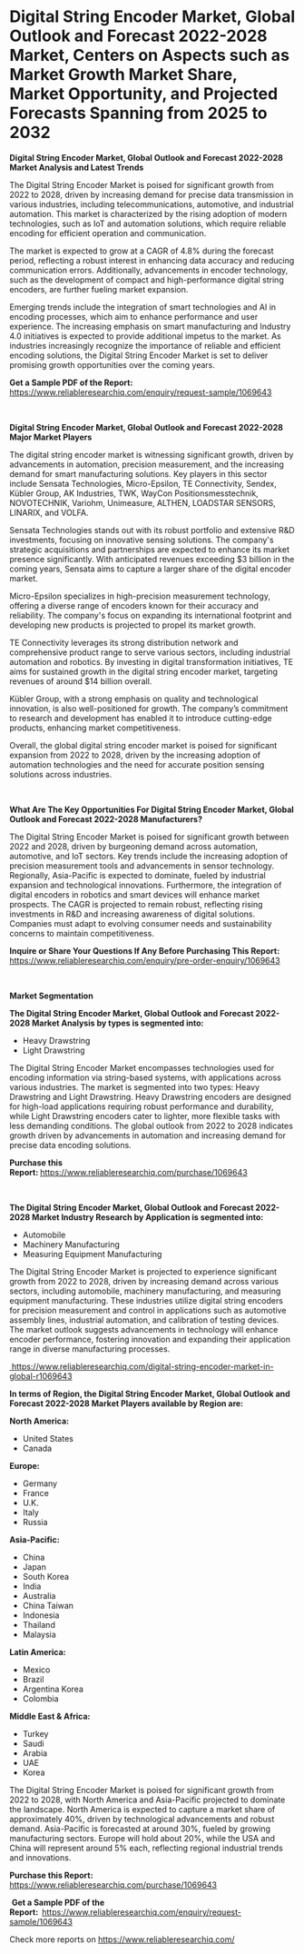<p><h1>Digital String Encoder Market, Global Outlook and Forecast 2022-2028 Market, Centers on Aspects such as Market Growth Market Share, Market Opportunity, and Projected Forecasts Spanning from 2025 to 2032</h1></p><p><strong>Digital String Encoder Market, Global Outlook and Forecast 2022-2028 Market Analysis and Latest Trends</strong></p>
<p><p>The Digital String Encoder Market is poised for significant growth from 2022 to 2028, driven by increasing demand for precise data transmission in various industries, including telecommunications, automotive, and industrial automation. This market is characterized by the rising adoption of modern technologies, such as IoT and automation solutions, which require reliable encoding for efficient operation and communication.</p><p>The market is expected to grow at a CAGR of 4.8% during the forecast period, reflecting a robust interest in enhancing data accuracy and reducing communication errors. Additionally, advancements in encoder technology, such as the development of compact and high-performance digital string encoders, are further fueling market expansion. </p><p>Emerging trends include the integration of smart technologies and AI in encoding processes, which aim to enhance performance and user experience. The increasing emphasis on smart manufacturing and Industry 4.0 initiatives is expected to provide additional impetus to the market. As industries increasingly recognize the importance of reliable and efficient encoding solutions, the Digital String Encoder Market is set to deliver promising growth opportunities over the coming years.</p></p>
<p><strong>Get a Sample PDF of the Report:&nbsp;</strong> <a href="https://www.reliableresearchiq.com/enquiry/request-sample/1069643?utm_campaign=2335&utm_medium=2&utm_source=Github&utm_content=ia&utm_term=21032025&utm_id=digital-string-encoder-market-global-outlook-and-forecast-2022-2028">https://www.reliableresearchiq.com/enquiry/request-sample/1069643</a></p>
<p>&nbsp;</p>
<p><strong>Digital String Encoder Market, Global Outlook and Forecast 2022-2028 Major Market Players</strong></p>
<p><p>The digital string encoder market is witnessing significant growth, driven by advancements in automation, precision measurement, and the increasing demand for smart manufacturing solutions. Key players in this sector include Sensata Technologies, Micro-Epsilon, TE Connectivity, Sendex, Kübler Group, AK Industries, TWK, WayCon Positionsmesstechnik, NOVOTECHNIK, Variohm, Unimeasure, ALTHEN, LOADSTAR SENSORS, LINARIX, and VOLFA.</p><p>Sensata Technologies stands out with its robust portfolio and extensive R&D investments, focusing on innovative sensing solutions. The company's strategic acquisitions and partnerships are expected to enhance its market presence significantly. With anticipated revenues exceeding $3 billion in the coming years, Sensata aims to capture a larger share of the digital encoder market.</p><p>Micro-Epsilon specializes in high-precision measurement technology, offering a diverse range of encoders known for their accuracy and reliability. The company's focus on expanding its international footprint and developing new products is projected to propel its market growth.</p><p>TE Connectivity leverages its strong distribution network and comprehensive product range to serve various sectors, including industrial automation and robotics. By investing in digital transformation initiatives, TE aims for sustained growth in the digital string encoder market, targeting revenues of around $14 billion overall.</p><p>Kübler Group, with a strong emphasis on quality and technological innovation, is also well-positioned for growth. The company’s commitment to research and development has enabled it to introduce cutting-edge products, enhancing market competitiveness.</p><p>Overall, the global digital string encoder market is poised for significant expansion from 2022 to 2028, driven by the increasing adoption of automation technologies and the need for accurate position sensing solutions across industries.</p></p>
<p>&nbsp;</p>
<p><strong>What Are The Key Opportunities For Digital String Encoder Market, Global Outlook and Forecast 2022-2028 Manufacturers?</strong></p>
<p><p>The Digital String Encoder Market is poised for significant growth between 2022 and 2028, driven by burgeoning demand across automation, automotive, and IoT sectors. Key trends include the increasing adoption of precision measurement tools and advancements in sensor technology. Regionally, Asia-Pacific is expected to dominate, fueled by industrial expansion and technological innovations. Furthermore, the integration of digital encoders in robotics and smart devices will enhance market prospects. The CAGR is projected to remain robust, reflecting rising investments in R&D and increasing awareness of digital solutions. Companies must adapt to evolving consumer needs and sustainability concerns to maintain competitiveness.</p></p>
<p><strong>Inquire or Share Your Questions If Any Before Purchasing This Report:</strong> <a href="https://www.reliableresearchiq.com/enquiry/pre-order-enquiry/1069643?utm_campaign=2335&utm_medium=2&utm_source=Github&utm_content=ia&utm_term=21032025&utm_id=digital-string-encoder-market-global-outlook-and-forecast-2022-2028">https://www.reliableresearchiq.com/enquiry/pre-order-enquiry/1069643</a></p>
<p>&nbsp;</p>
<p><strong>Market Segmentation</strong></p>
<p><strong>The Digital String Encoder Market, Global Outlook and Forecast 2022-2028 Market Analysis by types is segmented into:</strong></p>
<p><ul><li>Heavy Drawstring</li><li>Light Drawstring</li></ul></p>
<p><p>The Digital String Encoder Market encompasses technologies used for encoding information via string-based systems, with applications across various industries. The market is segmented into two types: Heavy Drawstring and Light Drawstring. Heavy Drawstring encoders are designed for high-load applications requiring robust performance and durability, while Light Drawstring encoders cater to lighter, more flexible tasks with less demanding conditions. The global outlook from 2022 to 2028 indicates growth driven by advancements in automation and increasing demand for precise data encoding solutions.</p></p>
<p><strong>Purchase this Report:&nbsp;</strong><a href="https://www.reliableresearchiq.com/purchase/1069643?utm_campaign=2335&utm_medium=2&utm_source=Github&utm_content=ia&utm_term=21032025&utm_id=digital-string-encoder-market-global-outlook-and-forecast-2022-2028">https://www.reliableresearchiq.com/purchase/1069643</a></p>
<p>&nbsp;</p>
<p><strong>The Digital String Encoder Market, Global Outlook and Forecast 2022-2028 Market Industry Research by Application is segmented into:</strong></p>
<p><ul><li>Automobile</li><li>Machinery Manufacturing</li><li>Measuring Equipment Manufacturing</li></ul></p>
<p><p>The Digital String Encoder Market is projected to experience significant growth from 2022 to 2028, driven by increasing demand across various sectors, including automobile, machinery manufacturing, and measuring equipment manufacturing. These industries utilize digital string encoders for precision measurement and control in applications such as automotive assembly lines, industrial automation, and calibration of testing devices. The market outlook suggests advancements in technology will enhance encoder performance, fostering innovation and expanding their application range in diverse manufacturing processes.</p></p>
<p><a href="https://www.reliableresearchiq.com/digital-string-encoder-market-in-global-r1069643?utm_campaign=2335&utm_medium=2&utm_source=Github&utm_content=ia&utm_term=21032025&utm_id=digital-string-encoder-market-global-outlook-and-forecast-2022-2028">&nbsp;https://www.reliableresearchiq.com/digital-string-encoder-market-in-global-r1069643</a></p>
<p><strong>In terms of Region, the Digital String Encoder Market, Global Outlook and Forecast 2022-2028 Market Players available by Region are:</strong></p>
<p>
    <p> <strong> North America: </strong>
        <ul>
            <li>United States</li>
            <li>Canada</li>
        </ul>
        </p> 
    <p> <strong> Europe: </strong>
        <ul>
            <li>Germany</li>
            <li>France</li>
            <li>U.K.</li>
            <li>Italy</li>
            <li>Russia</li>
        </ul>
        </p> 
    <p> <strong> Asia-Pacific: </strong>
        <ul>
            <li>China</li>
            <li>Japan</li>
            <li>South Korea</li>
            <li>India</li>
            <li>Australia</li>
            <li>China Taiwan</li>
            <li>Indonesia</li>
            <li>Thailand</li>
            <li>Malaysia</li>
        </ul>
        </p> 
    <p> <strong> Latin America: </strong>
        <ul>
            <li>Mexico</li>
            <li>Brazil</li>
            <li>Argentina Korea</li>
            <li>Colombia</li>
        </ul>
        </p> 
    <p> <strong> Middle East & Africa: </strong>
        <ul>
            <li>Turkey</li>
            <li>Saudi</li>
            <li>Arabia</li>
            <li>UAE</li>
            <li>Korea</li>
        </ul>
    </p>
    </p>
<p><p>The Digital String Encoder Market is poised for significant growth from 2022 to 2028, with North America and Asia-Pacific projected to dominate the landscape. North America is expected to capture a market share of approximately 40%, driven by technological advancements and robust demand. Asia-Pacific is forecasted at around 30%, fueled by growing manufacturing sectors. Europe will hold about 20%, while the USA and China will represent around 5% each, reflecting regional industrial trends and innovations.</p></p>
<p><strong>Purchase this Report: </strong><a href="https://www.reliableresearchiq.com/purchase/1069643?utm_campaign=2335&utm_medium=2&utm_source=Github&utm_content=ia&utm_term=21032025&utm_id=digital-string-encoder-market-global-outlook-and-forecast-2022-2028">https://www.reliableresearchiq.com/purchase/1069643</a></p>
<p>&nbsp;<strong>Get a Sample PDF of the Report:&nbsp;&nbsp;</strong><a href="https://www.reliableresearchiq.com/enquiry/request-sample/1069643?utm_campaign=2335&utm_medium=2&utm_source=Github&utm_content=ia&utm_term=21032025&utm_id=digital-string-encoder-market-global-outlook-and-forecast-2022-2028">https://www.reliableresearchiq.com/enquiry/request-sample/1069643</a></p>
<p><strong></strong></p>
<p>Check more reports on <a href="https://www.reliableresearchiq.com/?utm_campaign=2335&utm_medium=2&utm_source=Github&utm_content=ia&utm_term=21032025&utm_id=digital-string-encoder-market-global-outlook-and-forecast-2022-2028">https://www.reliableresearchiq.com/</a></p>